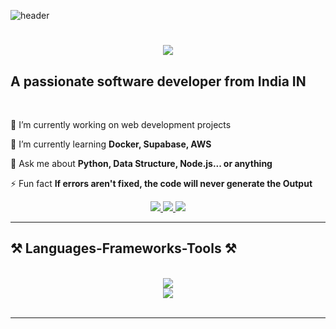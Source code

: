 ![header](https://github.com/karanOnGit/karanOnGit/assets/147686366/b6467bcf-f634-4137-9a24-0f8fe3948029)

<h1 align="center">
    <img src="https://readme-typing-svg.herokuapp.com/?font=Righteous&size=35&center=true&vCenter=true&width=500&height=70&duration=4000&lines=Hi+There!+👋;+I'm+Pedro+Muniz!;" />
</h1>

**<h2 align="left">A passionate software developer from India IN</h2>**

<br/>

<div align="left">
 
 🔭 I’m currently working on web development projects
 
 🌱 I’m currently learning **Docker, Supabase, AWS**

💬 Ask me about **Python, Data Structure, Node.js... or anything**

⚡ Fun fact **If errors aren't fixed, the code will never generate the Output**

 </div>
 
<div align="center"> 
  <a href="mailto:karanbhardwaj1107@gmail.com">
    <img src="https://img.shields.io/badge/Gmail-333333?style=for-the-badge&logo=gmail&logoColor=red" />
  </a>
  <a href="https://www.linkedin.com/in/karan-bhardwaj-849296227/" target="_blank">
    <img src="https://img.shields.io/badge/LinkedIn-0077B5?style=for-the-badge&logo=linkedin&logoColor=white" target="_blank" />
  </a>
  <a href="https://karanongit.github.io/portfolio/" target="_blank">
     <img src="https://img.shields.io/badge/Portfolio-FF5722?style=for-the-badge&logo=todoist&logoColor=white" target="_blank" /> <!-- sqlite, safari, google-chrome are other good icon options -->
  </a>
</div>

 <hr/>
 
<h2 align="left">⚒️ Languages-Frameworks-Tools ⚒️</h2>
<br/>
<div align="center">
    <img src="https://skillicons.dev/icons?i=html,css,vscode,github,figma,tailwind,git" /><br>
    <img src="https://skillicons.dev/icons?i=cpp,python,django,mongodb,express,react,nodejs,supabase" /><br>
</div>

<br/>
<hr/>

<br/>
